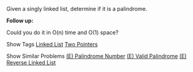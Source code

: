 Given a singly linked list, determine if it is a palindrome.

**Follow up:**  
 Could you do it in O(n) time and O(1) space?

Show Tags
 [Linked List](/tag/linked-list/) [Two Pointers](/tag/two-pointers/)

Show Similar Problems
 [(E) Palindrome Number](/problems/palindrome-number/) [(E) Valid Palindrome](/problems/valid-palindrome/) [(E) Reverse Linked List](/problems/reverse-linked-list/)

